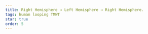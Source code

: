 ```yaml
---
title: Right Hemisphere → Left Hemisphere → Right Hemisphere.
tags: human looping TMWT
star: true
order: 5
---
```

